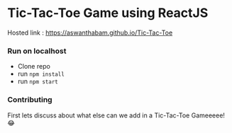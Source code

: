 # Tic-Tac-Toe Game using ReactJS

Hosted link : https://aswanthabam.github.io/Tic-Tac-Toe

### Run on localhost

- Clone repo
- run `npm install`
- run `npm start`

### Contributing

First lets discuss about what else can we add in a Tic-Tac-Toe Gameeeee! 😂
